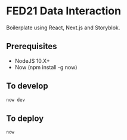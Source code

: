 # FED21 Data Interaction
Boilerplate using React, Next.js and Storyblok.

## Prerequisites
- NodeJS 10.X+
- Now (npm install -g now)

## To develop
```bash
now dev
```

## To deploy
```bash
now
```